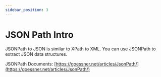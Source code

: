 ```yaml
---
sidebar_position: 3
---
```


# JSON Path Intro

JSONPath to JSON is similar to XPath to XML. You can use JSONPath to extract JSON data structures.

JSONPath Documents: [https://goessner.net/articles/JsonPath/](https://goessner.net/articles/JsonPath/)